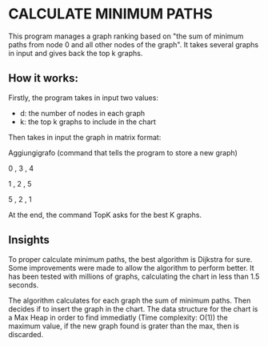 # CALCULATE MINIMUM PATHS

This program manages a graph ranking based on "the sum of minimum paths from node 0 and all other nodes of the graph". It takes several graphs in input and gives back the top k graphs.

## How it works:
Firstly, the program takes in input two values:
  - d: the number of nodes in each graph
  - k: the top k graphs to include in the chart
  
 Then takes in input the graph in matrix format:
 
 Aggiungigrafo (command that tells the program to store a new graph)
 
 0 ,  3 ,  4
 
 1 ,  2 ,  5
 
 5 ,  2 ,  1
 
 At the end, the command TopK asks for the best K graphs.
 
 ## Insights
 To proper calculate minimum paths, the best algorithm is Dijkstra for sure. Some improvements were made to allow the algorithm to perform better. It has been tested with millions of graphs, calculating the chart in less than 1.5 seconds. 
 
The algorithm calculates for each graph the sum of minimum paths. Then decides if to insert the graph in the chart. The data structure for the chart is a Max Heap in order to find immediatly (Time complexity: O(1)) the maximum value, if the new graph found is grater than the max, then is discarded.
